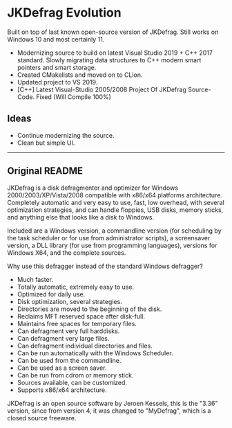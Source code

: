 # JKDefrag Evolution

Built on top of last known open-source version of JKDefrag. Still works on Windows 10 and most certainly 11.

* Modernizing source to build on latest Visual Studio 2019 + C++ 2017 standard. Slowly migrating data structures to C++
  modern smart pointers and smart storage.
* Created CMakelists and moved on to CLion.
* Updated project to VS 2019.
* [C++] Latest Visual-Studio 2005/2008 Project Of JKDefrag Source-Code. Fixed (Will Compile 100%)

## Ideas

* Continue modernizing the source.
* Clean but simple UI.

<hr/>

## Original README

JKDefrag is a disk defragmenter and optimizer for Windows 2000/2003/XP/Vista/2008 compatible with x86/x64 platforms
architecture. Completely automatic and very easy to use, fast, low overhead, with several optimization strategies, and
can handle floppies, USB disks, memory sticks, and anything else that looks like a disk to Windows.

Included are a Windows version, a commandline version (for scheduling by the task scheduler or for use from
administrator scripts), a screensaver version, a DLL library (for use from programming languages), versions for Windows
X64, and the complete sources.

Why use this defragger instead of the standard Windows defragger?

- Much faster.
- Totally automatic, extremely easy to use.
- Optimized for daily use.
- Disk optimization, several strategies.
- Directories are moved to the beginning of the disk.
- Reclaims MFT reserved space after disk-full.
- Maintains free spaces for temporary files.
- Can defragment very full harddisks.
- Can defragment very large files.
- Can defragment individual directories and files.
- Can be run automatically with the Windows Scheduler.
- Can be used from the commandline.
- Can be used as a screen saver.
- Can be run from cdrom or memory stick.
- Sources available, can be customized.
- Supports x86/x64 architecture.

JKDefrag is an open source software by Jeroen Kessels,
this is the "3.36" version, since from version 4,
it was changed to "MyDefrag", which is a closed source freeware.
